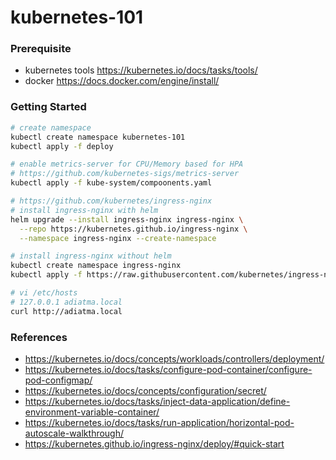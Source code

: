 # kubernetes-101

### Prerequisite
- kubernetes tools https://kubernetes.io/docs/tasks/tools/
- docker https://docs.docker.com/engine/install/

### Getting Started

```bash
# create namespace
kubectl create namespace kubernetes-101
kubectl apply -f deploy
```

```bash
# enable metrics-server for CPU/Memory based for HPA
# https://github.com/kubernetes-sigs/metrics-server
kubectl apply -f kube-system/compoonents.yaml
```

```bash
# https://github.com/kubernetes/ingress-nginx
# install ingress-nginx with helm
helm upgrade --install ingress-nginx ingress-nginx \
  --repo https://kubernetes.github.io/ingress-nginx \
  --namespace ingress-nginx --create-namespace

# install ingress-nginx without helm
kubectl create namespace ingress-nginx
kubectl apply -f https://raw.githubusercontent.com/kubernetes/ingress-nginx/controller-v1.8.2/deploy/static/provider/aws/deploy.yaml
```

```bash
# vi /etc/hosts
# 127.0.0.1 adiatma.local
curl http://adiatma.local
```

### References
- https://kubernetes.io/docs/concepts/workloads/controllers/deployment/
- https://kubernetes.io/docs/tasks/configure-pod-container/configure-pod-configmap/
- https://kubernetes.io/docs/concepts/configuration/secret/
- https://kubernetes.io/docs/tasks/inject-data-application/define-environment-variable-container/
- https://kubernetes.io/docs/tasks/run-application/horizontal-pod-autoscale-walkthrough/
- https://kubernetes.github.io/ingress-nginx/deploy/#quick-start
